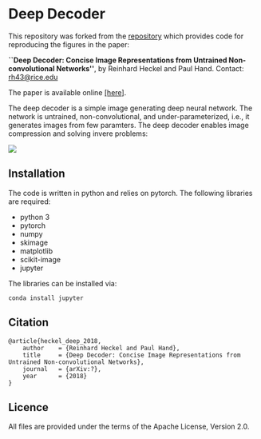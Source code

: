 # Deep Decoder

This repository was forked from the [repository](https://github.com/reinhardh/supplement_deep_decoder) which provides code for reproducing the figures in the  paper:

**``Deep Decoder: Concise Image Representations from Untrained Non-convolutional Networks''**, by Reinhard Heckel and Paul Hand. Contact: rh43@rice.edu

The paper is available online [[here]](http://www.reinhardheckel.com/papers/deep_decoder.pdf).

The deep decoder is a simple image generating deep neural network. The network is untrained, non-convolutional, and under-parameterized, i.e., it generates images from few paramters. The deep decoder enables image compression and solving invere problems:

![](test_data/dd_illustration.jpg)


## Installation

The code is written in python and relies on pytorch. The following libraries are required: 
- python 3
- pytorch
- numpy
- skimage
- matplotlib
- scikit-image
- jupyter

The libraries can be installed via:
```
conda install jupyter
```


## Citation
```
@article{heckel_deep_2018,
    author    = {Reinhard Heckel and Paul Hand},
    title     = {Deep Decoder: Concise Image Representations from Untrained Non-convolutional Networks},
    journal   = {arXiv:?},
    year      = {2018}
}
```

## Licence

All files are provided under the terms of the Apache License, Version 2.0.

